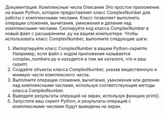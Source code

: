 Документация: Комплексные числа
Описание
Это простое приложение на языке Python, которое предоставляет класс ComplexNumber для работы с комплексными числами. 
Класс позволяет выполнять операции сложения, вычитания, умножения и деления над комплексными числами.
Скопируйте код класса ComplexNumber в новый файл с расширением .py на вашем компьютере.
Чтобы использовать класс ComplexNumber, выполните следующие шаги:

1. Импортируйте класс ComplexNumber в вашем Python-скрипте. Например, 
если файл с кодом приложения называется complex_numbers.py и находится в том же каталоге, 
что и ваш скрипт.
2. Создайте объекты класса ComplexNumber, указав вещественную и мнимую части комплексного числа.
3. Выполните операции сложения, вычитания, умножения или деления над комплексными числами, используя соответствующие методы класса ComplexNumber.
4. Выведите результаты операций на экран, используя функцию print().
5. Запустите ваш скрипт Python, и результаты операций с комплексными числами будут выведены на экран.
   
